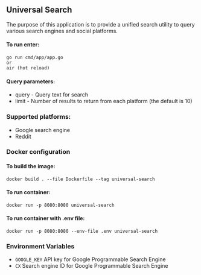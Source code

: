 ## Universal Search
The purpose of this application is to provide a unified search utility to query various search engines and social platforms.
#### To run enter:
```
go run cmd/app/app.go
or
air (hot reload)
```

#### Query parameters:

- query - Query text for search
- limit - Number of results to return from each platform (the default is 10)

### Supported platforms:

- Google search engine
- Reddit
### Docker configuration


#### To build the image:
```
docker build . --file Dockerfile --tag universal-search
```

#### To run container:
```
docker run -p 8080:8080 universal-search
```

#### To run container with .env file:
```
docker run -p 8080:8080 --env-file .env universal-search
```

### Environment Variables

- `GOOGLE_KEY` API key for Google Programmable Search Engine
- `CX` Search engine ID for Google Programmable Search Engine